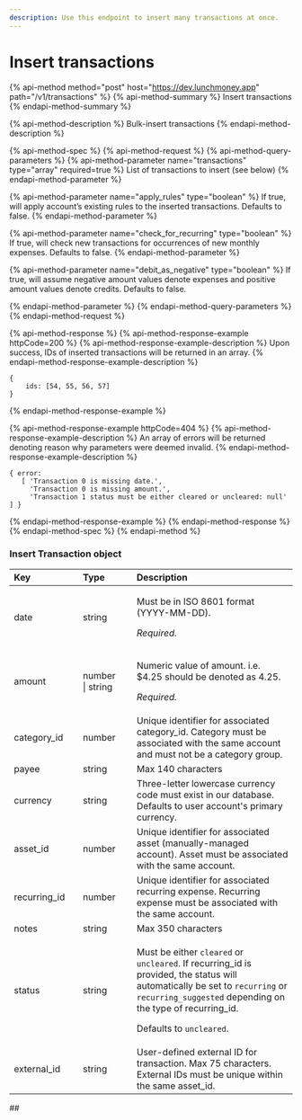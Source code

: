 ```yaml
---
description: Use this endpoint to insert many transactions at once.
---
```


# Insert transactions

{% api-method method="post" host="https://dev.lunchmoney.app" path="/v1/transactions" %}
{% api-method-summary %}
Insert transactions
{% endapi-method-summary %}

{% api-method-description %}
Bulk-insert transactions
{% endapi-method-description %}

{% api-method-spec %}
{% api-method-request %}
{% api-method-query-parameters %}
{% api-method-parameter name="transactions" type="array" required=true %}
List of transactions to insert \(see below\)
{% endapi-method-parameter %}

{% api-method-parameter name="apply\_rules" type="boolean" %}
If true, will apply account’s existing rules to the inserted transactions. Defaults to false.
{% endapi-method-parameter %}

{% api-method-parameter name="check\_for\_recurring" type="boolean" %}
If true, will check new transactions for occurrences of new monthly expenses. Defaults to false.
{% endapi-method-parameter %}

{% api-method-parameter name="debit\_as\_negative" type="boolean" %}
If true, will assume negative amount values denote expenses and positive amount values denote credits. Defaults to false.  
  
{% endapi-method-parameter %}
{% endapi-method-query-parameters %}
{% endapi-method-request %}

{% api-method-response %}
{% api-method-response-example httpCode=200 %}
{% api-method-response-example-description %}
Upon success, IDs of inserted transactions will be returned in an array.
{% endapi-method-response-example-description %}

```text
{
    ids: [54, 55, 56, 57]
}

```
{% endapi-method-response-example %}

{% api-method-response-example httpCode=404 %}
{% api-method-response-example-description %}
An array of errors will be returned denoting reason why parameters were deemed invalid.
{% endapi-method-response-example-description %}

```text
{ error:
   [ 'Transaction 0 is missing date.',
     'Transaction 0 is missing amount.',
     'Transaction 1 status must be either cleared or uncleared: null' ] }
```
{% endapi-method-response-example %}
{% endapi-method-response %}
{% endapi-method-spec %}
{% endapi-method %}

### Insert Transaction object

<table>
  <thead>
    <tr>
      <th style="text-align:left">Key</th>
      <th style="text-align:left"></th>
      <th style="text-align:left">Type</th>
      <th style="text-align:left"></th>
      <th style="text-align:left">Description</th>
    </tr>
  </thead>
  <tbody>
    <tr>
      <td style="text-align:left">date</td>
      <td style="text-align:left"></td>
      <td style="text-align:left">string</td>
      <td style="text-align:left"></td>
      <td style="text-align:left">
        <p>Must be in ISO 8601 format (YYYY-MM-DD).</p>
        <p><em>Required.</em>
        </p>
      </td>
    </tr>
    <tr>
      <td style="text-align:left">amount</td>
      <td style="text-align:left"></td>
      <td style="text-align:left">number | string</td>
      <td style="text-align:left"></td>
      <td style="text-align:left">
        <p>Numeric value of amount. i.e. $4.25 should be denoted as 4.25.</p>
        <p><em>Required.</em>
        </p>
      </td>
    </tr>
    <tr>
      <td style="text-align:left">category_id</td>
      <td style="text-align:left"></td>
      <td style="text-align:left">number</td>
      <td style="text-align:left"></td>
      <td style="text-align:left">Unique identifier for associated category_id. Category must be associated
        with the same account and must not be a category group.</td>
    </tr>
    <tr>
      <td style="text-align:left">payee</td>
      <td style="text-align:left"></td>
      <td style="text-align:left">string</td>
      <td style="text-align:left"></td>
      <td style="text-align:left">Max 140 characters</td>
    </tr>
    <tr>
      <td style="text-align:left">currency</td>
      <td style="text-align:left"></td>
      <td style="text-align:left">string</td>
      <td style="text-align:left"></td>
      <td style="text-align:left">Three-letter lowercase currency code must exist in our database. Defaults
        to user account&apos;s primary currency.</td>
    </tr>
    <tr>
      <td style="text-align:left">asset_id</td>
      <td style="text-align:left"></td>
      <td style="text-align:left">number</td>
      <td style="text-align:left"></td>
      <td style="text-align:left">Unique identifier for associated asset (manually-managed account). Asset
        must be associated with the same account.</td>
    </tr>
    <tr>
      <td style="text-align:left">recurring_id</td>
      <td style="text-align:left"></td>
      <td style="text-align:left">number</td>
      <td style="text-align:left"></td>
      <td style="text-align:left">Unique identifier for associated recurring expense. Recurring expense
        must be associated with the same account.</td>
    </tr>
    <tr>
      <td style="text-align:left">notes</td>
      <td style="text-align:left"></td>
      <td style="text-align:left">string</td>
      <td style="text-align:left"></td>
      <td style="text-align:left">Max 350 characters</td>
    </tr>
    <tr>
      <td style="text-align:left">status</td>
      <td style="text-align:left"></td>
      <td style="text-align:left">string</td>
      <td style="text-align:left"></td>
      <td style="text-align:left">
        <p>Must be either <code>cleared</code> or <code>uncleared</code>. If recurring_id
          is provided, the status will automatically be set to <code>recurring</code> or <code>recurring_suggested</code> depending
          on the type of recurring_id.</p>
        <p>Defaults to <code>uncleared</code>.</p>
      </td>
    </tr>
    <tr>
      <td style="text-align:left">external_id</td>
      <td style="text-align:left"></td>
      <td style="text-align:left">string</td>
      <td style="text-align:left"></td>
      <td style="text-align:left">User-defined external ID for transaction. Max 75 characters. External
        IDs must be unique within the same asset_id.</td>
    </tr>
  </tbody>
</table>## 

